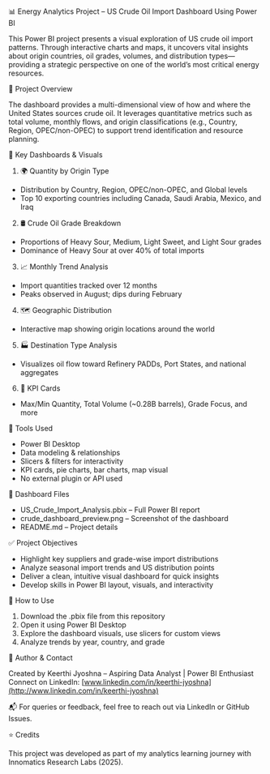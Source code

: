 📊 Energy Analytics Project – US Crude Oil Import Dashboard Using Power BI

This Power BI project presents a visual exploration of US crude oil import patterns. Through interactive charts and maps, it uncovers vital insights about origin countries, oil grades, volumes, and distribution types—providing a strategic perspective on one of the world’s most critical energy resources.

📁 Project Overview

The dashboard provides a multi-dimensional view of how and where the United States sources crude oil. It leverages quantitative metrics such as total volume, monthly flows, and origin classifications (e.g., Country, Region, OPEC/non-OPEC) to support trend identification and resource planning.

📌 Key Dashboards & Visuals

1. 🌍 Quantity by Origin Type

* Distribution by Country, Region, OPEC/non-OPEC, and Global levels
* Top 10 exporting countries including Canada, Saudi Arabia, Mexico, and Iraq

2. 🛢️ Crude Oil Grade Breakdown

* Proportions of Heavy Sour, Medium, Light Sweet, and Light Sour grades
* Dominance of Heavy Sour at over 40% of total imports

3. 📈 Monthly Trend Analysis

* Import quantities tracked over 12 months
* Peaks observed in August; dips during February

4. 🗺️ Geographic Distribution

* Interactive map showing origin locations around the world

5. 🏭 Destination Type Analysis

* Visualizes oil flow toward Refinery PADDs, Port States, and national aggregates

6. 📌 KPI Cards

* Max/Min Quantity, Total Volume (\~0.28B barrels), Grade Focus, and more

🧰 Tools Used

* Power BI Desktop
* Data modeling & relationships
* Slicers & filters for interactivity
* KPI cards, pie charts, bar charts, map visual
* No external plugin or API used

📂 Dashboard Files

* US\_Crude\_Import\_Analysis.pbix – Full Power BI report
* crude\_dashboard\_preview\.png – Screenshot of the dashboard
* README.md – Project details

✅ Project Objectives

* Highlight key suppliers and grade-wise import distributions
* Analyze seasonal import trends and US distribution points
* Deliver a clean, intuitive visual dashboard for quick insights
* Develop skills in Power BI layout, visuals, and interactivity

📌 How to Use

1. Download the .pbix file from this repository
2. Open it using Power BI Desktop
3. Explore the dashboard visuals, use slicers for custom views
4. Analyze trends by year, country, and grade

🔗 Author & Contact

Created by Keerthi Jyoshna – Aspiring Data Analyst | Power BI Enthusiast
Connect on LinkedIn: [www.linkedin.com/in/keerthi-jyoshna](http://www.linkedin.com/in/keerthi-jyoshna)

📬 For queries or feedback, feel free to reach out via LinkedIn or GitHub Issues.

⭐ Credits

This project was developed as part of my analytics learning journey with Innomatics Research Labs (2025).
